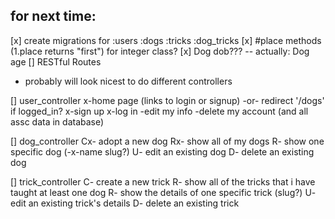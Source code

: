 ## for next time:
[x] create migrations for :users :dogs :tricks :dog_tricks
[x] #place methods (1.place returns "first") for integer class?
[x]  Dog dob??? -- actually: Dog age
[] RESTful Routes
  - probably will look nicest to do different controllers

  [] user_controller
  x-home page (links to login or signup) -or- redirect '/dogs' if logged_in?
  x-sign up
  x-log in
  -edit my info
  -delete my account (and all assc data in database)

  [] dog_controller
  Cx- adopt a new dog
  Rx- show all of my dogs
  R- show one specific dog (-x-name slug?)
  U- edit an existing dog
  D- delete an existing dog

  [] trick_controller
  C- create a new trick
  R- show all of the tricks that i have taught at least one dog
  R- show the details of one specific trick (slug?)
  U- edit an existing trick's details
  D- delete an existing trick
